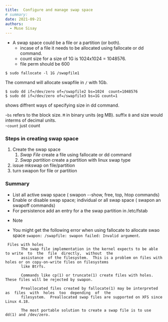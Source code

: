 ```yaml
---
title:  Configure and manage swap space
# summary: 
date: 2021-09-21
authors:
  - Muse Sisay
---
```


- A swap space could be a file or a partition (or  both).
    - incase of  a file it needs to be allocated using  fallocate or dd command.
    - count size for a size of 1G is 1024x1024 = 1048576.
    - file perm should be 600

```
$ sudo fallocate -l 1G /swapfile1
```
The command will allocate swapfile in `/` with 1Gb.
```
$ sudo dd if=/dev/zero of=/swapfile2 bs=1024  count=1048576
$ sudo dd if=/dev/zero of=/swapfile3 bs=1G count=1 
```
shows diffrent ways of specifying size in dd command. 

-`bs` refers to the block size. `M` in binary units (eg MB). suffix `B` and size would interms of decimal units.    
-`count` just count
   
 ### Steps in creating swap space
1. Create the swap space
    1. *Swap File* create a file using fallocate or dd command
    2. *Swap partition* create a partition with linux swap  type
2. issue mkswap on  file/partition
3. turn swapon for file or partition

 ### Summary 

- List all active swap space ( swapon --show, free, top, htop commands)
- Enable or disable swap space; individual or all swap space ( swapon an swapoff commands)
- For persistence add an entry for a the swap partition in /etc/fstab


* Note
- You might get the following error when using fallocate to allocate swao space `swapon: /swapfile: swapon failed: Invalid argument`. 
```
 Files with holes
       The swap file implementation in the kernel expects to be able to write  to  the  file  directly,  without  the
       assistance  of the filesystem.  This is a problem on files with holes or on copy-on-write files on filesystems
       like Btrfs.

       Commands like cp(1) or truncate(1) create files with holes.  These files will be rejected by swapon.

       Preallocated files created by fallocate(1) may be interpreted  as  files  with  holes  too  depending  of  the
       filesystem.  Preallocated swap files are supported on XFS since Linux 4.18.

       The most portable solution to create a swap file is to use dd(1) and /dev/zero.
```
